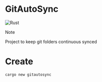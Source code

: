 # GitAutoSync
![Rust](https://img.shields.io/badge/rust-%23000000.svg?style=for-the-badge&logo=rust&logoColor=white)
> [!NOTE]
> Project to keep git folders continuous synced
# Create
```shell
cargo new gitautosync 
```

